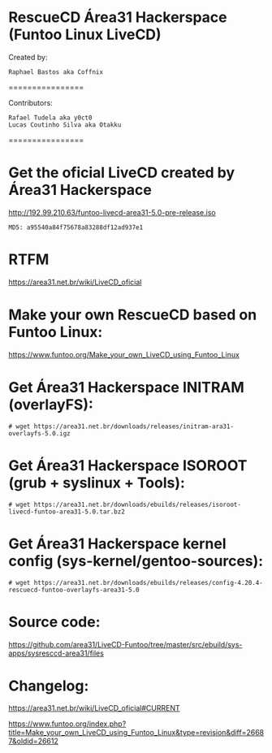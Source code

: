 RescueCD Área31 Hackerspace (Funtoo Linux LiveCD)
================

Created by:
~~~~
Raphael Bastos aka Coffnix
~~~~

================

Contributors:

~~~~
Rafael Tudela aka y0ct0
Lucas Coutinho Silva aka Otakku
~~~~

================

# Get the oficial LiveCD created by Área31 Hackerspace

http://192.99.210.63/funtoo-livecd-area31-5.0-pre-release.iso

~~~~
MD5: a95540a84f75678a83288df12ad937e1
~~~~



# RTFM

https://area31.net.br/wiki/LiveCD_oficial



# Make your own RescueCD based on Funtoo Linux:

https://www.funtoo.org/Make_your_own_LiveCD_using_Funtoo_Linux



# Get Área31 Hackerspace INITRAM (overlayFS):

~~~~
# wget https://area31.net.br/downloads/releases/initram-ara31-overlayfs-5.0.igz
~~~~



# Get Área31 Hackerspace ISOROOT (grub + syslinux + Tools):

~~~~
# wget https://area31.net.br/downloads/ebuilds/releases/isoroot-livecd-funtoo-area31-5.0.tar.bz2
~~~~


# Get Área31 Hackerspace kernel config (sys-kernel/gentoo-sources):

~~~~
# wget https://area31.net.br/downloads/ebuilds/releases/config-4.20.4-rescuecd-funtoo-overlayfs-area31-5.0
~~~~


# Source code:

https://github.com/area31/LiveCD-Funtoo/tree/master/src/ebuild/sys-apps/sysresccd-area31/files


# Changelog:

https://area31.net.br/wiki/LiveCD_oficial#CURRENT

https://www.funtoo.org/index.php?title=Make_your_own_LiveCD_using_Funtoo_Linux&type=revision&diff=26687&oldid=26612
